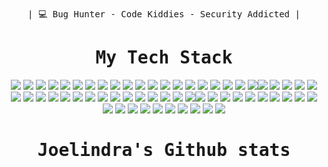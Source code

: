 <br>
<div align="center">
<samp>
| 💻 Bug Hunter - Code Kiddies - Security Addicted |
</samp>
 <br>
</div>

<div align="center">
 <samp><h1> My Tech Stack </h1></samp>
</div>

<div align="center">
<img src="https://img.shields.io/badge/HashSuite-000000?style=flat-square&logo=hashsuite&logoColor=white"> <img src="https://img.shields.io/badge/Netdiscover-00A3A3?style=flat-square&logo=netdiscover&logoColor=white"> <img src="https://img.shields.io/badge/Recon-ng-003C51?style=flat-square&logo=recon-ng&logoColor=white"> <img src="https://img.shields.io/badge/Fuzzer-FF4500?style=flat-square&logo=fuzzing&logoColor=white"> <img src="https://img.shields.io/badge/Mirai-BF0000?style=flat-square&logo=mirai&logoColor=white"> <img src="https://img.shields.io/badge/Scapy-8A2BE2?style=flat-square&logo=scapy&logoColor=white"> <img src="https://img.shields.io/badge/Masscan-2E8B57?style=flat-square&logo=masscan&logoColor=white"> <img src="https://img.shields.io/badge/LaZagne-FF00FF?style=flat-square&logo=lazagne&logoColor=white"> <img src="https://img.shields.io/badge/Packet_Sniffer-8A0000?style=flat-square&logo=packet-sniffer&logoColor=white"> <img src="https://img.shields.io/badge/WEH-0D94E0?style=flat-square&logo=weh&logoColor=white"> <img src="https://img.shields.io/badge/Volatility-F8A800?style=flat-square&logo=volatility&logoColor=white"> <img src="https://img.shields.io/badge/Imperva-282D3C?style=flat-square&logo=imperva&logoColor=white"> <img src="https://img.shields.io/badge/Caine-000000?style=flat-square&logo=caine&logoColor=white"> <img src="https://img.shields.io/badge/Ethereal-181C1F?style=flat-square&logo=ethereal&logoColor=white"> <img src="https://img.shields.io/badge/Snort-FFCC00?style=flat-square&logo=snort&logoColor=white"> <img src="https://img.shields.io/badge/OpenVAS-0D9E74?style=flat-square&logo=openvas&logoColor=white"> <img src="https://img.shields.io/badge/THC-Hydra-8B0000?style=flat-square&logo=hydra&logoColor=white"> <img src="https://img.shields.io/badge/Kismet-22A7F0?style=flat-square&logo=kismet&logoColor=white"> <img src="https://img.shields.io/badge/Volatility-000000?style=flat-square&logo=volatility&logoColor=white"> <img src="https://img.shields.io/badge/Ettercap-228B22?style=flat-square&logo=ettercap&logoColor=white"><img src="https://img.shields.io/badge/HashSuite-000000?style=flat-square&logo=hashsuite&logoColor=white"> <img src="https://img.shields.io/badge/Netdiscover-00A3A3?style=flat-square&logo=netdiscover&logoColor=white"> <img src="https://img.shields.io/badge/Recon-ng-003C51?style=flat-square&logo=recon-ng&logoColor=white"> <img src="https://img.shields.io/badge/Fuzzer-FF4500?style=flat-square&logo=fuzzing&logoColor=white"> <img src="https://img.shields.io/badge/Mirai-BF0000?style=flat-square&logo=mirai&logoColor=white"> <img src="https://img.shields.io/badge/Scapy-8A2BE2?style=flat-square&logo=scapy&logoColor=white"> <img src="https://img.shields.io/badge/Masscan-2E8B57?style=flat-square&logo=masscan&logoColor=white"> <img src="https://img.shields.io/badge/LaZagne-FF00FF?style=flat-square&logo=lazagne&logoColor=white"> <img src="https://img.shields.io/badge/Packet_Sniffer-8A0000?style=flat-square&logo=packet-sniffer&logoColor=white"> <img src="https://img.shields.io/badge/WEH-0D94E0?style=flat-square&logo=weh&logoColor=white"> <img src="https://img.shields.io/badge/Volatility-F8A800?style=flat-square&logo=volatility&logoColor=white"> <img src="https://img.shields.io/badge/Imperva-282D3C?style=flat-square&logo=imperva&logoColor=white"> <img src="https://img.shields.io/badge/Caine-000000?style=flat-square&logo=caine&logoColor=white"> <img src="https://img.shields.io/badge/Ethereal-181C1F?style=flat-square&logo=ethereal&logoColor=white"> <img src="https://img.shields.io/badge/Snort-FFCC00?style=flat-square&logo=snort&logoColor=white"> <img src="https://img.shields.io/badge/OpenVAS-0D9E74?style=flat-square&logo=openvas&logoColor=white"> <img src="https://img.shields.io/badge/THC-Hydra-8B0000?style=flat-square&logo=hydra&logoColor=white"> <img src="https://img.shields.io/badge/Kismet-22A7F0?style=flat-square&logo=kismet&logoColor=white"> <img src="https://img.shields.io/badge/Volatility-000000?style=flat-square&logo=volatility&logoColor=white"> <img src="https://img.shields.io/badge/Ettercap-228B22?style=flat-square&logo=ettercap&logoColor=white"><img src="https://img.shields.io/badge/WPSeku-FF5733?style=flat-square&logo=wp-seku&logoColor=white"> <img src="https://img.shields.io/badge/Reaver-1E90FF?style=flat-square&logo=reaver&logoColor=white"> <img src="https://img.shields.io/badge/Peach_Fuzzer-FF6347?style=flat-square&logo=peach-fuzzer&logoColor=white"> <img src="https://img.shields.io/badge/SSLStrip-8B0000?style=flat-square&logo=sslstrip&logoColor=white"> <img src="https://img.shields.io/badge/Red_Queen-B12D2D?style=flat-square&logo=red-queen&logoColor=white"> <img src="https://img.shields.io/badge/Nessus-1F6A58?style=flat-square&logo=nessus&logoColor=white"> <img src="https://img.shields.io/badge/Hash-DB-00BFFF?style=flat-square&logo=hash-db&logoColor=white"> <img src="https://img.shields.io/badge/Skyhook-3C3C3C?style=flat-square&logo=skyhook&logoColor=white"> <img src="https://img.shields.io/badge/ExploitDB-F7B731?style=flat-square&logo=exploitdb&logoColor=white"> <img src="https://img.shields.io/badge/PayloadsAllTheThings-9C27B0?style=flat-square&logo=payloads-all-the-things&logoColor=white"> <img src="https://img.shields.io/badge/HTB-0A74DA?style=flat-square&logo=hack-the-box&logoColor=white"> <img src="https://img.shields.io/badge/GoPhish-00E5EE?style=flat-square&logo=gophish&logoColor=white"> <img src="https://img.shields.io/badge/Scrapy-266489?style=flat-square&logo=scrapy&logoColor=white"> <img src="https://img.shields.io/badge/Dradis-2C3E50?style=flat-square&logo=dradis&logoColor=white"> <img src="https://img.shields.io/badge/Responder-DA291C?style=flat-square&logo=responder&logoColor=white"> <img src="https://img.shields.io/badge/Empire-3E4A5C?style=flat-square&logo=empire&logoColor=white"> <img src="https://img.shields.io/badge/Veil-EA5321?style=flat-square&logo=veil&logoColor=white"> <img src="https://img.shields.io/badge/AtomicRedTeam-1D9B5A?style=flat-square&logo=atomic-red-team&logoColor=white"> <img src="https://img.shields.io/badge/CrackMapExec-5D5D5D?style=flat-square&logo=crackmapexec&logoColor=white"> <img src="https://img.shields.io/badge/Patator-000000?style=flat-square&logo=patator&logoColor=white"> 
</div>


<div align="center">
 <samp><h1>Joelindra's Github stats</h1></samp> 
</div>


<div align="center">
 <samp>
 </samp>
</div>
